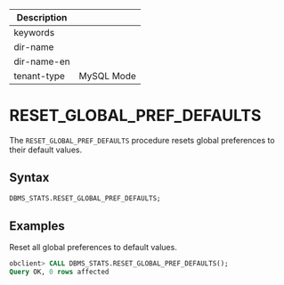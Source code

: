 | Description   |                 |
|---------------|-----------------|
| keywords      |                 |
| dir-name      |                 |
| dir-name-en   |                 |
| tenant-type   | MySQL Mode      |

# RESET_GLOBAL_PREF_DEFAULTS

The `RESET_GLOBAL_PREF_DEFAULTS` procedure resets global preferences to their default values.

## Syntax

```sql
DBMS_STATS.RESET_GLOBAL_PREF_DEFAULTS;
```

## Examples

Reset all global preferences to default values.

```sql
obclient> CALL DBMS_STATS.RESET_GLOBAL_PREF_DEFAULTS();
Query OK, 0 rows affected
```
